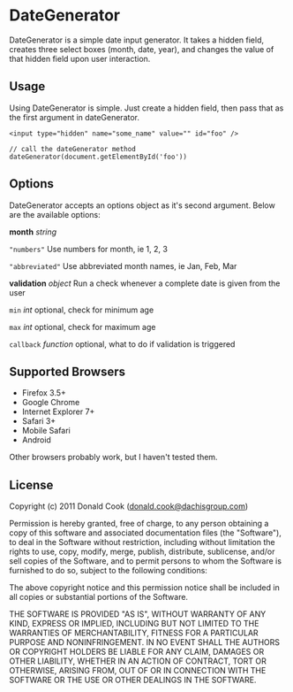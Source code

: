 DateGenerator
========

DateGenerator is a simple date input generator. It takes a hidden field, creates three select boxes (month, date, year), and changes the value of that hidden field upon user interaction.

Usage
-----

Using DateGenerator is simple. Just create a hidden field, then pass that as the first argument in dateGenerator.

	<input type="hidden" name="some_name" value="" id="foo" />
	
	// call the dateGenerator method
	dateGenerator(document.getElementById('foo'))
	
Options
-----

DateGenerator accepts an options object as it's second argument. Below are the available options:

**month** *string*

`"numbers"` Use numbers for month, ie 1, 2, 3

`"abbreviated"` Use abbreviated month names, ie Jan, Feb, Mar

**validation** *object* Run a check whenever a complete date is given from the user

`min` *int* optional, check for minimum age

`max` *int* optional, check for maximum age

`callback` *function* optional, what to do if validation is triggered

Supported Browsers
------------------

  * Firefox 3.5+
  * Google Chrome
  * Internet Explorer 7+
  * Safari 3+
  * Mobile Safari
  * Android

Other browsers probably work, but I haven't tested them.

License
-------

Copyright (c) 2011 Donald Cook (donald.cook@dachisgroup.com)

Permission is hereby granted, free of charge, to any person obtaining a copy of this software and associated documentation files (the "Software"), to deal in the Software without restriction, including without limitation the rights to use, copy, modify, merge, publish, distribute, sublicense, and/or sell copies of the Software, and to permit persons to whom the Software is furnished to do so, subject to the following conditions:

The above copyright notice and this permission notice shall be included in all copies or substantial portions of the Software.

THE SOFTWARE IS PROVIDED "AS IS", WITHOUT WARRANTY OF ANY KIND, EXPRESS OR IMPLIED, INCLUDING BUT NOT LIMITED TO THE WARRANTIES OF MERCHANTABILITY, FITNESS FOR A PARTICULAR PURPOSE AND NONINFRINGEMENT. IN NO EVENT SHALL THE AUTHORS OR COPYRIGHT HOLDERS BE LIABLE FOR ANY CLAIM, DAMAGES OR OTHER LIABILITY, WHETHER IN AN ACTION OF CONTRACT, TORT OR OTHERWISE, ARISING FROM, OUT OF OR IN CONNECTION WITH THE SOFTWARE OR THE USE OR OTHER DEALINGS IN THE SOFTWARE.